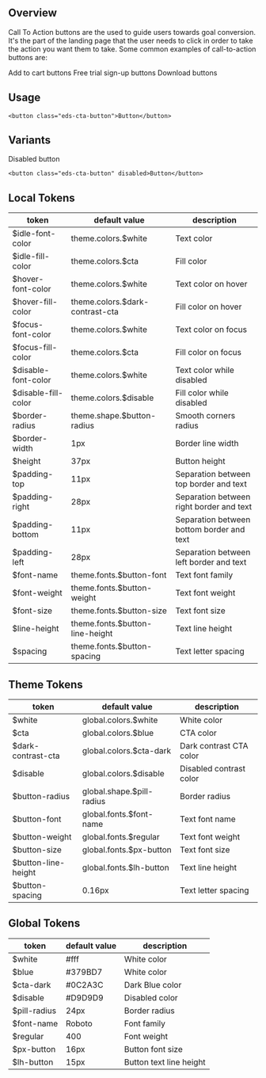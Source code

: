 ## Overview

Call To Action buttons are the used to guide users towards goal conversion. It's the part of the landing page that the user needs to click in order to take the action you want them to take. Some common examples of call-to-action buttons are:

Add to cart buttons
Free trial sign-up buttons
Download buttons

## Usage

```interactive
<button class="eds-cta-button">Button</button>
```

## Variants

Disabled button

```interactive
<button class="eds-cta-button" disabled>Button</button>
```

## Local Tokens

| token              | default value                     | description                                  |
| ------------------ | --------------------------------- | -------------------------------------------- |
| $idle-font-color   | theme.colors.$white               | Text color                                   |
| $idle-fill-color   | theme.colors.$cta                 | Fill color                                   |
| $hover-font-color  | theme.colors.$white               | Text color on hover                          |
| $hover-fill-color  | theme.colors.$dark-contrast-cta   | Fill color on hover                          |
| $focus-font-color  | theme.colors.$white               | Text color on focus                          |
| $focus-fill-color  | theme.colors.$cta                 | Fill color on focus                          |
| $disable-font-color| theme.colors.$white               | Text color while disabled                    |
| $disable-fill-color| theme.colors.$disable             | Fill color while disabled                    |
| $border-radius     | theme.shape.$button-radius        | Smooth corners radius                        |
| $border-width      | 1px                               | Border line width                            |
| $height            | 37px                              | Button height                                |
| $padding-top       | 11px                              | Separation between top border and text       |
| $padding-right     | 28px                              | Separation between right border and text     |
| $padding-bottom    | 11px                              | Separation between bottom border and text    |
| $padding-left      | 28px                              | Separation between left border and text      |
| $font-name         | theme.fonts.$button-font          | Text font family                             |
| $font-weight       | theme.fonts.$button-weight        | Text font weight                             |
| $font-size         | theme.fonts.$button-size          | Text font size                               |
| $line-height       | theme.fonts.$button-line-height   | Text line height                             |
| $spacing           | theme.fonts.$button-spacing       | Text letter spacing                          |


## Theme Tokens
| token                 | default value                      | description            |
| --------------------- | ---------------------------------- | ---------------------- |
| $white                | global.colors.$white               | White color            |
| $cta                  | global.colors.$blue                | CTA color              |
| $dark-contrast-cta    | global.colors.$cta-dark            | Dark contrast CTA color|
| $disable              | global.colors.$disable             | Disabled contrast color|
| $button-radius        | global.shape.$pill-radius          | Border radius          |
| $button-font          | global.fonts.$font-name            | Text font name         |
| $button-weight        | global.fonts.$regular              | Text font weight       |
| $button-size          | global.fonts.$px-button            | Text font size         |
| $button-line-height   | global.fonts.$lh-button            | Text line height       |
| $button-spacing       | 0.16px                             | Text letter spacing    |


## Global Tokens
| token         | default value | description             |
| ------------- | ------------- | ----------------------- |
| $white        | #fff          | White color             |
| $blue         | #379BD7       | White color             |
| $cta-dark     | #0C2A3C       | Dark Blue color       |
| $disable      | #D9D9D9       | Disabled color          |
| $pill-radius  | 24px          | Border radius           |
| $font-name    | Roboto        | Font family             |
| $regular      | 400           | Font weight             |
| $px-button    | 16px          | Button font size        |
| $lh-button    | 15px          | Button text line height |

